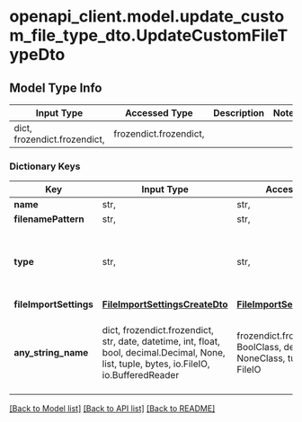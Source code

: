 # openapi_client.model.update_custom_file_type_dto.UpdateCustomFileTypeDto

## Model Type Info
Input Type | Accessed Type | Description | Notes
------------ | ------------- | ------------- | -------------
dict, frozendict.frozendict,  | frozendict.frozendict,  |  | 

### Dictionary Keys
Key | Input Type | Accessed Type | Description | Notes
------------ | ------------- | ------------- | ------------- | -------------
**name** | str,  | str,  |  | [optional] 
**filenamePattern** | str,  | str,  |  | [optional] 
**type** | str,  | str,  |  | [optional] must be one of ["html", "json", "xml", "multiling_xml", "txt", ] 
**fileImportSettings** | [**FileImportSettingsCreateDto**](FileImportSettingsCreateDto.md) | [**FileImportSettingsCreateDto**](FileImportSettingsCreateDto.md) |  | [optional] 
**any_string_name** | dict, frozendict.frozendict, str, date, datetime, int, float, bool, decimal.Decimal, None, list, tuple, bytes, io.FileIO, io.BufferedReader | frozendict.frozendict, str, BoolClass, decimal.Decimal, NoneClass, tuple, bytes, FileIO | any string name can be used but the value must be the correct type | [optional]

[[Back to Model list]](../../README.md#documentation-for-models) [[Back to API list]](../../README.md#documentation-for-api-endpoints) [[Back to README]](../../README.md)

